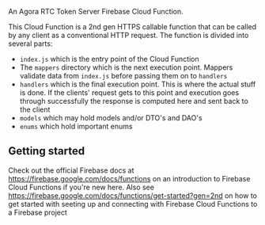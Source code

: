 An Agora RTC Token Server Firebase Cloud Function.

This Cloud Function is a 2nd gen HTTPS callable function that can be called by any client as a conventional HTTP request. The function is divided into several parts:
- `index.js` which is the entry point of the Cloud Function
- The `mappers` directory which is the next execution point. Mappers validate data from `index.js` before passing them on to `handlers`
- `handlers` which is the final execution point. This is where the actual stuff is done. If the clients' request gets to this point and execution goes through successfully the response is computed here and sent back to the client
- `models` which may hold models and/or DTO's and DAO's
- `enums` which hold important enums

## Getting started
Check out the official Firebase docs at https://firebase.google.com/docs/functions on an introduction to Firebase Cloud Functions if you're new here. Also see https://firebase.google.com/docs/functions/get-started?gen=2nd on how to get started with seeting up and connecting with Firebase Cloud Functions to a Firebase project
